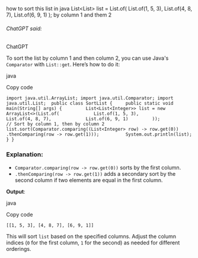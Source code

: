 how to sort this list in java List<List<Integer>> list = List.of( List.of(1, 5, 3), List.of(4, 8, 7), List.of(6, 9, 1) ); by column 1 and them 2

###### ChatGPT said:

ChatGPT

To sort the list by column 1 and then column 2, you can use Java's `Comparator` with `List::get`. Here’s how to do it:

java

Copy code

`import java.util.ArrayList; import java.util.Comparator; import java.util.List;  public class SortList {     public static void main(String[] args) {         List<List<Integer>> list = new ArrayList<>(List.of(             List.of(1, 5, 3),             List.of(4, 8, 7),             List.of(6, 9, 1)         ));                  // Sort by column 1, then by column 2         list.sort(Comparator.comparing((List<Integer> row) -> row.get(0))                             .thenComparing(row -> row.get(1)));          System.out.println(list);     } }`

### Explanation:

- `Comparator.comparing(row -> row.get(0))` sorts by the first column.
- `.thenComparing(row -> row.get(1))` adds a secondary sort by the second column if two elements are equal in the first column.

**Output**:

java

Copy code

`[[1, 5, 3], [4, 8, 7], [6, 9, 1]]`

This will sort `list` based on the specified columns. Adjust the column indices (`0` for the first column, `1` for the second) as needed for different orderings.